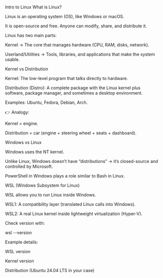 Intro to Linux
What is Linux?

Linux is an operating system (OS), like Windows or macOS.

It is open-source and free. Anyone can modify, share, and distribute it.

Linux has two main parts:

Kernel → The core that manages hardware (CPU, RAM, disks, network).

Userland/Utilities → Tools, libraries, and applications that make the system usable.

Kernel vs Distribution

Kernel: The low-level program that talks directly to hardware.

Distribution (Distro): A complete package with the Linux kernel plus software, package manager, and sometimes a desktop environment.

Examples: Ubuntu, Fedora, Debian, Arch.

👉 Analogy:

Kernel = engine.

Distribution = car (engine + steering wheel + seats + dashboard).

Windows vs Linux

Windows uses the NT kernel.

Unlike Linux, Windows doesn’t have “distributions” → it’s closed-source and controlled by Microsoft.

PowerShell in Windows plays a role similar to Bash in Linux.

WSL (Windows Subsystem for Linux)

WSL allows you to run Linux inside Windows.

WSL1: A compatibility layer (translated Linux calls into Windows).

WSL2: A real Linux kernel inside lightweight virtualization (Hyper-V).

Check version with:

wsl --version


Example details:

WSL version

Kernel version

Distribution (Ubuntu 24.04 LTS in your case)